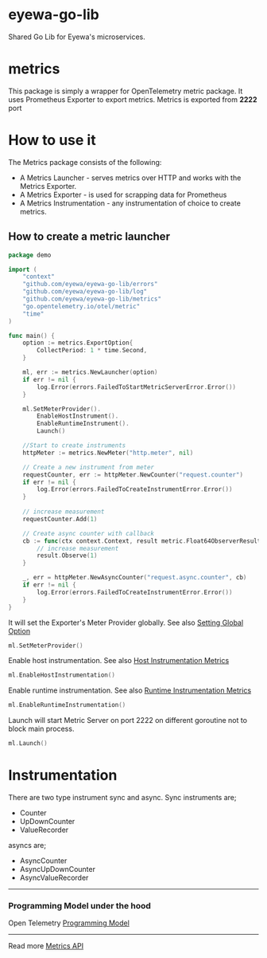# eyewa-go-lib
Shared Go Lib for Eyewa's microservices.

# metrics
This package is simply a wrapper for OpenTelemetry metric package. It uses Prometheus
Exporter to export metrics. Metrics is exported from **2222** port

# How to use it
The Metrics package consists of the following:
- A Metrics Launcher - serves metrics over HTTP and works with the Metrics Exporter.
- A Metrics Exporter - is used for scrapping data for Prometheus
- A Metrics Instrumentation - any instrumentation of choice to create metrics.

## How to create a metric launcher

```go
package demo

import (
	"context"
	"github.com/eyewa/eyewa-go-lib/errors"
	"github.com/eyewa/eyewa-go-lib/log"
	"github.com/eyewa/eyewa-go-lib/metrics"
	"go.opentelemetry.io/otel/metric"
	"time"
)

func main() {
	option := metrics.ExportOption{
		CollectPeriod: 1 * time.Second,
	}

	ml, err := metrics.NewLauncher(option)
	if err != nil {
		log.Error(errors.FailedToStartMetricServerError.Error())
	}

	ml.SetMeterProvider().
		EnableHostInstrument().
		EnableRuntimeInstrument().
		Launch()

	//Start to create instruments
	httpMeter := metrics.NewMeter("http.meter", nil)

	// Create a new instrument from meter
	requestCounter, err := httpMeter.NewCounter("request.counter")
	if err != nil {
		log.Error(errors.FailedToCreateInstrumentError.Error())
	}
	
	// increase measurement
	requestCounter.Add(1)

	// Create async counter with callback
	cb := func(ctx context.Context, result metric.Float64ObserverResult) {
		// increase measurement
		result.Observe(1)
	}

	_, err = httpMeter.NewAsyncCounter("request.async.counter", cb)
	if err != nil {
		log.Error(errors.FailedToCreateInstrumentError.Error())
	}
}
```
It will set the Exporter's Meter Provider globally. See also [Setting Global Option](https://opentelemetry.io/docs/go/getting-started/#setting-global-options)
```go
ml.SetMeterProvider()
```
Enable host instrumentation. See also [Host Instrumentation Metrics](https://pkg.go.dev/go.opentelemetry.io/contrib/instrumentation/host@v0.20.0#pkg-overview) 
```go
ml.EnableHostInstrumentation()
```
Enable runtime instrumentation. See also [Runtime Instrumentation Metrics](https://pkg.go.dev/go.opentelemetry.io/contrib/instrumentation/runtime@v0.20.0#pkg-overview)
```go
ml.EnableRuntimeInstrumentation()
```
Launch will start Metric Server on port 2222 on different goroutine 
not to block main process.
```go
ml.Launch()
```

# Instrumentation
There are two type instrument sync and async. Sync instruments are;
- Counter
- UpDownCounter
- ValueRecorder

asyncs are;
- AsyncCounter
- AsyncUpDownCounter
- AsyncValueRecorder

---
### Programming Model under the hood
Open Telemetry [Programming Model](https://github.com/open-telemetry/opentelemetry-specification/blob/main/specification/metrics/README.md#programming-model)

---
Read more [Metrics API](https://github.com/open-telemetry/opentelemetry-specification/blob/main/specification/metrics/api.md)
